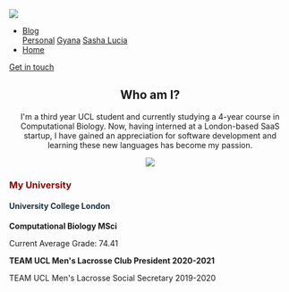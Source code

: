 <!DOCTYPE html>
<html lang = "en">
<head>
  <meta charset="UTF-8">
  <meta name="viewport" content="width=device-width, initial-scale=1.0">
  <title>Miles Home</title>
  <link href = "Home.css" rel = "stylesheet">
  <script src="https://kit.fontawesome.com/a076d05399.js">
  </script>
  <style>
    body { margin:0; }
  </style>
</head>
<body>
  <div class = "webpage">
    <div class = "row header">
      <div class = "headerLeft col-2">
        <img class = "milesLogo" src = "HomepageImages/MilesLogo.svg" onclick = "window.open('Home', '_self');">
      </div>
      <div class = "headerCenter col-8">
        <ul class = "navBar">
          <li class="navBarItem dropdown">
            <a class = "dropdown2" href="#">Blog <i class="fas fa-caret-down"></i></a>
            <div class="dropdownContent">
              <a class = "personalDropdown" href="Blog" target = "_blank">Personal</a>
              <a class = "gyanaDropdown" href="https://www.gyana.com/blog/" target = "_blank">Gyana</a>
              <a class = "sashaLuciaDropdown" href="https://www.sashalucia.net/myblog" target = "_blank">Sasha Lucia</a>
            </div>
          </li>
          <li class = "home"><a class = "navBarItem" href = "Home">Home</a></li>
        </ul>
      </div>
      <div class = "headerRight col-2">
        <a class = "signUpButton" href = "https://www.linkedin.com/in/miles-rowbottom-128040155/" target = "_blank">Get in touch</a>
      </div>
    </div>
    <div class = "text">
      <div class="photoBox topPhoto"></div>
    </div>
    <div class = "row" style = "height: auto">
      <div class = "col-12" style = "text-align: center;">
        <h2>Who am I?</h2>
        <p>I'm a third year UCL student and currently studying a 4-year course in Computational Biology. Now, having interned at a London-based SaaS startup, I have gained an appreciation for software development and learning these new languages has become my passion.</p>
      </div>
    </div>
    <div class = "table">
      <div class = "row">
        <div class = "col col-2 shrinkCol"></div>
        <div class = "col col-4 colText colImg" style = "text-align: center;">
          <img src = "HomepageImages/TeamUCL.png" style = "max-width: 100%;">
        </div>
        <div class = "col col-4 colText" style = "height: 100%;">
          <div class = "aboutMeText" style = "max-width: 100%;">
            <h3 style = "color: darkRed">My University</h3>
            <h4 style = "color: #193342">University College London</h4>
            <p style = "font-weight: bold;">Computational Biology MSci</p>
            <p>Current Average Grade: 74.41</p>
            <p style = "font-weight: bold;">TEAM UCL Men's Lacrosse Club President 2020-2021</p>
            <p>TEAM UCL Men's Lacrosse Social Secretary 2019-2020</p>
          </div>
        </div>
        <div class = "col col-2 shrinkCol"></div>
      </div>
      <div class = "row">
        <div class = "col col-2 shrinkCol"></div>
        <div class = "col col-4 colText colImg" style = "text-align: center;">
          <img src = "HomepageImages/Cloud.png" style = "max-width: 100%;">
        </div>
        <div class = "col col-4 colText" style = "height: 100%;">
          <div class = "aboutMeText" style = "max-width: 100%;">
            <h3 style = "color: darkRed">Web Development</h3>
            <h4 style = "color: #193342">My learning curve</h4>
            <p style = "font-weight: bold;">HTML, CSS and JavaScript</p>
            <p>My aim is to push towards full-stack development, one step at a time</p>
            <p style = "font-weight: bold;">Learning frameworks such as RWD</p>
            <p>These tools will help improve both my skillset and my projects</p>
          </div>
        </div>
        <div class = "col col-2 shrinkCol"></div>
      </div>
      <div class = "row">
        <div class = "col col-2 shrinkCol"></div>
        <div class = "col col-4 colText colImg" style = "text-align: center;">
          <img src = "HomepageImages/Monitor.png" style = "max-width: 100%;">
        </div>
        <div class = "col col-4 colText" style = "height: 100%;">
          <div class = "aboutMeText" style = "max-width: 100%;">
            <h3 style = "color: darkRed">Data Science</h3>
            <h4 style = "color: #193342">My work experience</h4>
            <p style = "font-weight: bold;">Resident Data Scientist, Gyana</p>
            <p>Used Gyana's software VAYU to create case uses of the product</p>
            <p style = "font-weight: bold;">Computational Biology using RStudio</p>
            <p>Research-level data science to draw conclusions from biological data</p>
          </div>
        </div>
        <div class = "col col-2 shrinkCol"></div>
      </div>
      <div class = "row myWritings">
        <h2>My Writings</h2>
        <h3 style = "font-weight: normal !important; margin-left: 20px; margin-right: 20px;">I've written under several domains, including my own, documenting my life experiences and also using my knowledge to discuss my passions: <span style = "font-weight: bold">data</span> and <span style = "font-weight: bold">technology</span></h3>
      </div>
      <div class = "row" style = "background-color: #F4F5F7;">
        <div class = "blogCol col-4" style = "text-align: center;">
          <h3 style = "color: darkRed">The Gyana Blog</h3>
          <img src = "HomepageImages/GyanaLogo.png" class = "blogImage" onclick="window.open('https://www.gyana.com/blog/','mywindow');">
        </div>
        <div class = "blogCol col-4" style = "text-align: center;">
          <h3 style = "color: darkRed">Personal Blog</h3>
          <img src = "HomepageImages/MilesLogo.png" class = "blogImage" onclick="window.open('Blog','mywindow');">
        </div>
        <div class = "blogCol col-4" style = "text-align: center;">
          <h3 style = "color: darkRed">Sasha Lucia Blog</h3>
          <img src = "HomepageImages/SashaLucia.png" class = "blogImage" onclick="window.open('https://www.sashalucia.net/myblog','mywindow');">
        </div>
      </div>
      <div style = "background-color: #F4F5F7; width: 100%; height: 30px;"></div>
      <div class = "photoBox middlePhoto"></div>
      <div class = "row">
        <div class = "companyCol col-12" style = "text-align: center;"><h2>My highlights so far</h2></div>
      </div>
      <div class = "row">
        <div class = "companyCol col-1 disapperBox"></div>
        <div class = "companyCol col-3 companyImage">
          <img src = "HomepageImages/GyanaLogo.png" class = "companyImageBox" onclick="window.open('https://www.gyana.com/','mywindow');">
        </div>
        <div class = "companyCol col-1 disapperBox"></div>
        <div class = "companyCol col-6 jobDescription">
          <h3>Gyana Limited</h3>
          <h4>Resident Data Scientist, April - July 2020</h4>
          <p class = "jobLocation">London, UK</p>
          <p>Gyana Limited is a 4 year-old startup based in central London. They currently are working to provide a flawless SaaS that empowers everyday people to harness the powers of machine learning and data science.</p>
          <p>I began working by simply sending the CEO an email. They respected my direct tone and I respected the time they took out of their schedule to hear me out. Through this I learned the importance in putting myself out there; I had the confidence to do so and it paid off in spades.</p>
          <p>In the role I was tasked with producing regular content in the form of tutorials, blog posts and videos. I developed a wide-range of skills from Inkscape and Canva to web-scraping and text-analysis. The work inspired me to take on web development and software engineering, and was the platform from which I dived into coding.</p>
        </div>
        <div class = "companyCol col-1 disapperBox"></div>
      </div>
      <div class = "row">
        <div class = "companyCol col-1 disapperBox"></div>
        <div class = "companyCol col-3 companyImage">
          <img src = "HomepageImages/Lacrosse.png" class = "companyImageBox" onclick="window.open('https://www.uclax.co.uk','mywindow');">
        </div>
        <div class = "companyCol col-1 disapperBox"></div>
        <div class = "companyCol col-6 jobDescription">
          <h3>TeamUCL Men's Lacrosse Club</h3>
          <h4>Club President, June 2020 - June 2021<br>Social Secretary, June 2019 - June 2020</h4>
          <p class = "jobLocation">London, UK</p>
          <p>UCL Men's Lacrosse Club is a rapidly growing sports team affiliated to Team UCL. Each year we recruit around 60 members, and we have two teams that play competitively in the South Eastern Conference.</p>
          <p>In my second year of univesity, I took on the role of social secretary. This meant that making sure every club member always had a great time was my absolute priority.</p>
          <p>I am currently President of the club as we enter a difficult year of managing sports and socials throughout the Covid-19 outbreak. It is a challenge as our plans a constantly fluid, but I am embracing the opportunity to lead our club in a great direction.</p>
        </div>
        <div class = "companyCol col-1 disapperBox"></div>
      </div>
      <div class = "row">
        <div class = "companyCol col-1 disapperBox"></div>
        <div class = "companyCol col-3 companyImage">
          <img src = "HomepageImages/SU.png" class = "companyImageBox" onclick="window.open('http://www.studentsunionucl.org/','mywindow');">
        </div>
        <div class = "companyCol col-1 disapperBox"></div>
        <div class = "companyCol col-6 jobDescription">
          <h3>UCL Students' Union</h3>
          <h4>Student Activities Advisor, November 2019 - Ongoing</h4>
          <p class = "jobLocation">London, UK</p>
          <p>The Students' Union is an essential body in the operations of university life. They act to lobby our university to represent our best interests, and is a group I have very much enjoyed working for.</p>
          <p>In my role as Student Activities Officer, it was my responsibility to act as the first port of call for clubs and societies wishing to contact the Students' Union. This meant I had to be ready for the challenges they would inevitably keep throwing at me.</p>
          <p>In this role I have learned the power of effective communication. Without this, smooth work grinds to a shuddering halt. I love working with my peers to help them with their issues, as I understand personally just how important clubs and societies are to a student's wellbeing.</p>
        </div>
        <div class = "companyCol col-1 disapperBox"></div>
      </div>
      <div class = "photoBox bottomPhoto"></div>
    </div>
    <div class = "table">
      <div class = "socialHeader row">
        <h2 style = "margin-left: 20px; margin-right: 20px;">Get in touch! I'd love to chat</h2>
        <p style = "margin-left: 20px; margin-right: 20px;">I prefer to be messaged in my <a class = "linkedinLink" href = "https://www.linkedin.com/in/miles-rowbottom-128040155/">LinkedIn DMs</a>, but use whatever platform that makes you feel most comfortable</p>
      </div>
      <div class = "socialRow row" style = "display: flex !important; justify-content: center; margin-bottom: 10px;">
        <div class = "socialEdge" style = "width: 40.1%;"></div>
        <div class = "socialIcon">
          <button class = "linkedinButton socialButton" onclick="window.open('https://www.linkedin.com/in/miles-rowbottom-128040155/','mywindow');"><i class="fab fa-linkedin"></i></button>
        </div>
        <div class = "socialIcon">
          <button class = "socialButton emailButton" onclick="window.open('mailto:miles.rowbottom@gmail.com','mywindow');"><i class="fas fa-envelope-square"></i></button>
        </div>
        <div class = "socialIcon">
          <button class = "socialButton facebookButton" onclick="window.open('https://www.facebook.com/miles64537/','mywindow');"><i class="fab fa-facebook-square"></i></button>
        </div>
        <div class = "socialEdge" style = "width: 40.1%;"></div>
      </div>
      <div style = "width: 100%; height: 20px;"></div>
    </div>
  </div>
</body>
</html>

